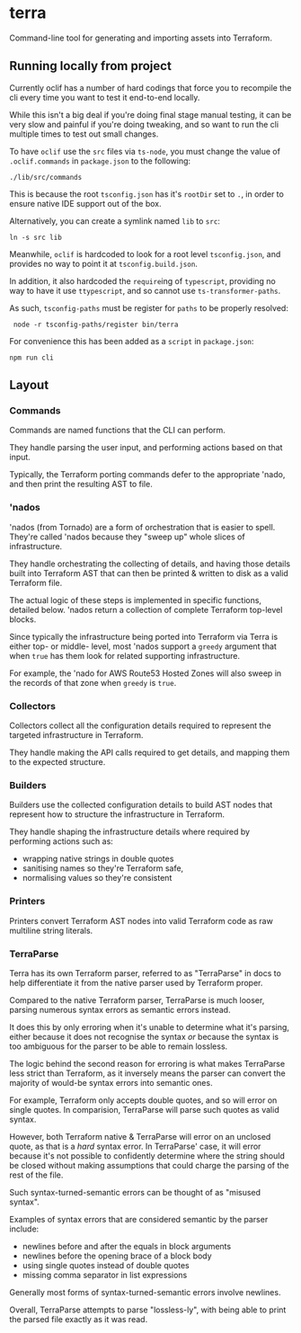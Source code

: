 # terra

Command-line tool for generating and importing assets into Terraform.

## Running locally from project

Currently oclif has a number of hard codings that force you to recompile the cli
every time you want to test it end-to-end locally.

While this isn't a big deal if you're doing final stage manual testing, it can
be very slow and painful if you're doing tweaking, and so want to run the cli
multiple times to test out small changes.

To have `oclif` use the `src` files via `ts-node`, you must change the value of
`.oclif.commands` in `package.json` to the following:

    ./lib/src/commands

This is because the root `tsconfig.json` has it's `rootDir` set to `.`, in order
to ensure native IDE support out of the box.

Alternatively, you can create a symlink named `lib` to `src`:

    ln -s src lib

Meanwhile, `oclif` is hardcoded to look for a root level `tsconfig.json`, and
provides no way to point it at `tsconfig.build.json`.

In addition, it also hardcoded the `require`ing of `typescript`, providing no
way to have it use `ttypescript`, and so cannot use `ts-transformer-paths`.

As such, `tsconfig-paths` must be register for `paths` to be properly resolved:

     node -r tsconfig-paths/register bin/terra

For convenience this has been added as a `script` in `package.json`:

    npm run cli

## Layout

### Commands

Commands are named functions that the CLI can perform.

They handle parsing the user input, and performing actions based on that input.

Typically, the Terraform porting commands defer to the appropriate 'nado, and
then print the resulting AST to file.

### 'nados

'nados (from Tornado) are a form of orchestration that is easier to spell.
They're called 'nados because they "sweep up" whole slices of infrastructure.

They handle orchestrating the collecting of details, and having those details
built into Terraform AST that can then be printed & written to disk as a valid
Terraform file.

The actual logic of these steps is implemented in specific functions, detailed
below. 'nados return a collection of complete Terraform top-level blocks.

Since typically the infrastructure being ported into Terraform via Terra is
either top- or middle- level, most 'nados support a `greedy` argument that when
`true` has them look for related supporting infrastructure.

For example, the 'nado for AWS Route53 Hosted Zones will also sweep in the
records of that zone when `greedy` is `true`.

### Collectors

Collectors collect all the configuration details required to represent the
targeted infrastructure in Terraform.

They handle making the API calls required to get details, and mapping them to
the expected structure.

### Builders

Builders use the collected configuration details to build AST nodes that
represent how to structure the infrastructure in Terraform.

They handle shaping the infrastructure details where required by performing
actions such as:

- wrapping native strings in double quotes
- sanitising names so they're Terraform safe,
- normalising values so they're consistent

### Printers

Printers convert Terraform AST nodes into valid Terraform code as raw multiline
string literals.

### TerraParse

Terra has its own Terraform parser, referred to as "TerraParse" in docs to help
differentiate it from the native parser used by Terraform proper.

Compared to the native Terraform parser, TerraParse is much looser, parsing
numerous syntax errors as semantic errors instead.

It does this by only erroring when it's unable to determine what it's parsing,
either because it does not recognise the syntax _or_ because the syntax is too
ambiguous for the parser to be able to remain lossless.

The logic behind the second reason for erroring is what makes TerraParse less
strict than Terraform, as it inversely means the parser can convert the majority
of would-be syntax errors into semantic ones.

For example, Terraform only accepts double quotes, and so will error on single
quotes. In comparision, TerraParse will parse such quotes as valid syntax.

However, both Terraform native & TerraParse will error on an unclosed quote, as
that is a _hard_ syntax error. In TerraParse' case, it will error because it's
not possible to confidently determine where the string should be closed without
making assumptions that could charge the parsing of the rest of the file.

Such syntax-turned-semantic errors can be thought of as "misused syntax".

Examples of syntax errors that are considered semantic by the parser include:

- newlines before and after the equals in block arguments
- newlines before the opening brace of a block body
- using single quotes instead of double quotes
- missing comma separator in list expressions

Generally most forms of syntax-turned-semantic errors involve newlines.

Overall, TerraParse attempts to parse "lossless-ly", with being able to print
the parsed file exactly as it was read.
